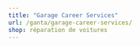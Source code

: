```yaml
---
title: "Garage Career Services"
url: /ganta/garage-career-services/
shop: réparation de voitures
---
```

